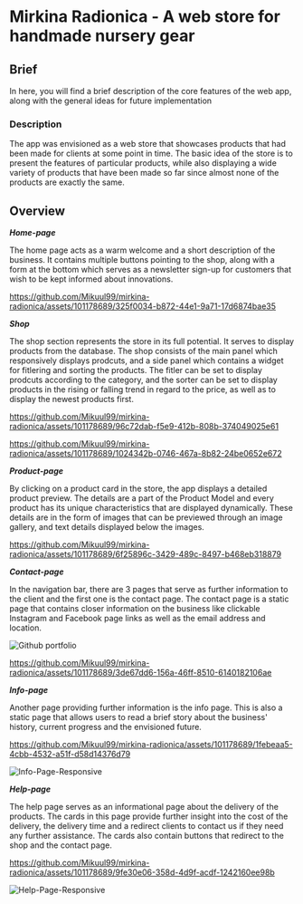 # Mirkina Radionica - A web store for handmade nursery gear

## Brief 

In here, you will find a brief description of the core features of the web app, along with the general ideas for future implementation

### Description

The app was envisioned as a web store that showcases products that had been made for clients at some point in time. The basic idea of the store is to present the features of particular products, while also displaying a wide variety of products that have been made so far since almost none of the products are exactly the same.

## Overview

**_Home-page_**

The home page acts as a warm welcome and a short description of the business. It contains multiple buttons pointing to the shop, along with a form at the bottom which serves as a newsletter sign-up for customers that wish to be kept informed about innovations.

https://github.com/Mikuul99/mirkina-radionica/assets/101178689/325f0034-b872-44e1-9a71-17d6874bae35

**_Shop_**

The shop section represents the store in its full potential. It serves to display products from the database. The shop consists of the main panel which responsively displays prodcuts, and a side panel which contains a widget for fitlering and sorting the products. The fitler can be set to display prodcuts according to the category, and the sorter can be set to display products in the rising or falling trend in regard to the price, as well as to display the newest products first.

https://github.com/Mikuul99/mirkina-radionica/assets/101178689/96c72dab-f5e9-412b-808b-374049025e61

https://github.com/Mikuul99/mirkina-radionica/assets/101178689/1024342b-0746-467a-8b82-24be0652e672

**_Product-page_**

By clicking on a product card in the store, the app displays a detailed product preview. The details are a part of the Product Model and every product has its unique characteristics that are displayed dynamically. These details are in the form of images that can be previewed through an image gallery, and text details displayed below the images.

https://github.com/Mikuul99/mirkina-radionica/assets/101178689/6f25896c-3429-489c-8497-b468eb318879

**_Contact-page_**

In the navigation bar, there are 3 pages that serve as further information to the client and the first one is the contact page. The contact page is a static page that contains closer information on the business like clickable Instagram and Facebook page links as well as the email address and location. 

![Github portfolio](https://github.com/Mikuul99/mirkina-radionica/assets/101178689/d7913d7f-eb6e-43cf-97a9-52ad56e3b012)

https://github.com/Mikuul99/mirkina-radionica/assets/101178689/3de67dd6-156a-46ff-8510-6140182106ae

**_Info-page_**

Another page providing further information is the info page. This is also a static page that allows users to read a brief story about the business' history, current progress and the envisioned future.

https://github.com/Mikuul99/mirkina-radionica/assets/101178689/1febeaa5-4cbb-4532-a51f-d58d14376d79

![Info-Page-Responsive](https://github.com/Mikuul99/mirkina-radionica/assets/101178689/4021f658-0e22-4af4-8e47-f22620f402cb)

**_Help-page_**

The help page serves as an informational page about the delivery of the products. The cards in this page provide further insight into the cost of the delivery, the delivery time and a redirect clients to contact us if they need any further assistance. The cards also contain buttons that redirect to the shop and the contact page.

https://github.com/Mikuul99/mirkina-radionica/assets/101178689/9fe30e06-358d-4d9f-acdf-1242160ee98b

![Help-Page-Responsive](https://github.com/Mikuul99/mirkina-radionica/assets/101178689/0a577dba-d364-4175-be8f-04af371cf03a)


